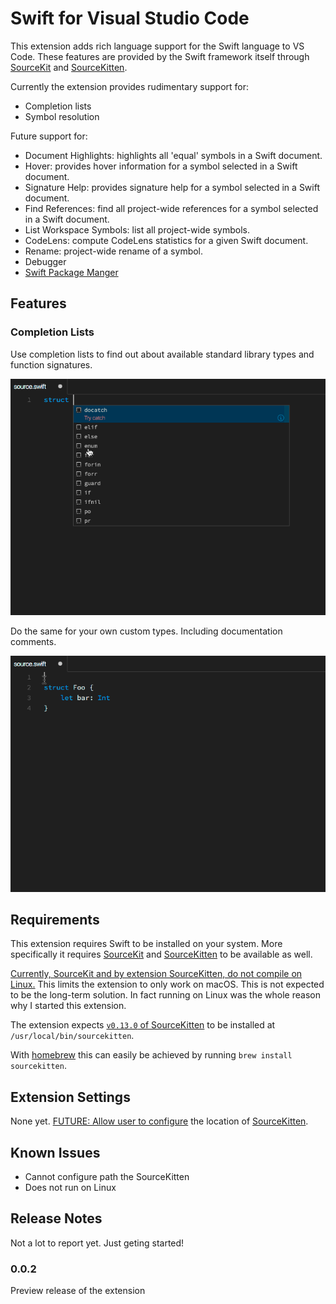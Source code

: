# Swift for Visual Studio Code

This extension adds rich language support for the Swift language to VS Code. These features are provided by the Swift framework itself through [SourceKit](https://github.com/apple/swift/tree/master/tools/SourceKit) and [SourceKitten](https://github.com/jpsim/SourceKitten).

Currently the extension provides rudimentary support for:

- Completion lists
- Symbol resolution

Future support for:

- Document Highlights: highlights all 'equal' symbols in a Swift document.
- Hover: provides hover information for a symbol selected in a Swift document.
- Signature Help: provides signature help for a symbol selected in a Swift document.
- Find References: find all project-wide references for a symbol selected in a Swift document.
- List Workspace Symbols: list all project-wide symbols.
- CodeLens: compute CodeLens statistics for a given Swift document.
- Rename: project-wide rename of a symbol.
- Debugger
- [Swift Package Manger](https://swift.org/package-manager/)

## Features

### Completion Lists

Use completion lists to find out about available standard library types and function signatures.

![Struct Def](images/vscode-swift-completion.gif)

Do the same for your own custom types. Including documentation comments.

![Struct Docs](images/vscode-swift-documentation.gif)

## Requirements

This extension requires Swift to be installed on your system. More specifically it requires [SourceKit](https://github.com/apple/swift/tree/master/tools/SourceKit) and [SourceKitten](https://github.com/jpsim/SourceKitten) to be available as well.

[Currently, SourceKit and by extension SourceKitten, do not compile on Linux.](https://github.com/jpsim/SourceKitten/pull/223) This limits the extension to only work on macOS. This is not expected to be the long-term solution. In fact running on Linux was the whole reason why I started this extension.

The extension expects [`v0.13.0` of SourceKitten](https://github.com/jpsim/SourceKitten/releases/tag/0.13.0) to be installed at `/usr/local/bin/sourcekitten`.

With [homebrew]() this can easily be achieved by running `brew install sourcekitten`.

## Extension Settings

None yet. [FUTURE: Allow user to configure](https://github.com/RLovelett/vscode-swift/issues/1) the location of [SourceKitten](https://github.com/jpsim/SourceKitten).

## Known Issues

- Cannot configure path the SourceKitten
- Does not run on Linux

## Release Notes

Not a lot to report yet. Just geting started!

### 0.0.2

Preview release of the extension